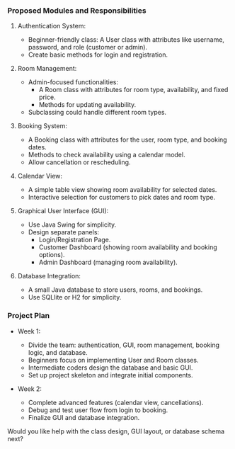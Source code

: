 

### Proposed Modules and Responsibilities
1. Authentication System:  
   - Beginner-friendly class: A User class with attributes like username, password, and role (customer or admin).
   - Create basic methods for login and registration.

2. Room Management:  
   - Admin-focused functionalities:
     - A Room class with attributes for room type, availability, and fixed price.
     - Methods for updating availability.
   - Subclassing could handle different room types.

3. Booking System:  
   - A Booking class with attributes for the user, room type, and booking dates.
   - Methods to check availability using a calendar model.
   - Allow cancellation or rescheduling.

4. Calendar View:  
   - A simple table view showing room availability for selected dates.
   - Interactive selection for customers to pick dates and room type.

5. Graphical User Interface (GUI):  
   - Use Java Swing for simplicity.
   - Design separate panels:
     - Login/Registration Page.
     - Customer Dashboard (showing room availability and booking options).
     - Admin Dashboard (managing room availability).

6. Database Integration:  
   - A small Java database to store users, rooms, and bookings.
   - Use SQLlite or H2 for simplicity.

### Project Plan
- Week 1:  
  - Divide the team: authentication, GUI, room management, booking logic, and database.
  - Beginners focus on implementing User and Room classes.
  - Intermediate coders design the database and basic GUI.
  - Set up project skeleton and integrate initial components.

- Week 2:  
  - Complete advanced features (calendar view, cancellations).
  - Debug and test user flow from login to booking.
  - Finalize GUI and database integration.

Would you like help with the class design, GUI layout, or database schema next?

